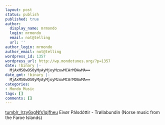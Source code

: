 ```yaml
---
layout: post
status: publish
published: true
author:
  display_name: mrmondo
  login: mrmondo
  email: not@telling
  url: ''
author_login: mrmondo
author_email: not@telling
wordpress_id: 1357
wordpress_url: http://wp.mondotunes.org/?p=1357
date: !binary |-
  MjAxMS0wOS0yMyAyMjoyMzowMCArMDAwMA==
date_gmt: !binary |-
  MjAxMS0wOS0yMyAyMjoyMzowMCArMDAwMA==
categories:
- Mondo Music
tags: []
comments: []
---
```

<a href='http://wp.mondotunes.org/wp-content/uploads/2011/09/tumblr_lrzy6xgNfs1qjfheu.mp3' title='tumblr_lrzy6xgNfs1qjfheu'>tumblr_lrzy6xgNfs1qjfheu</a>
Eivør Pálsdóttir - Trøllabundin (Norse music from the Faroe Islands)
